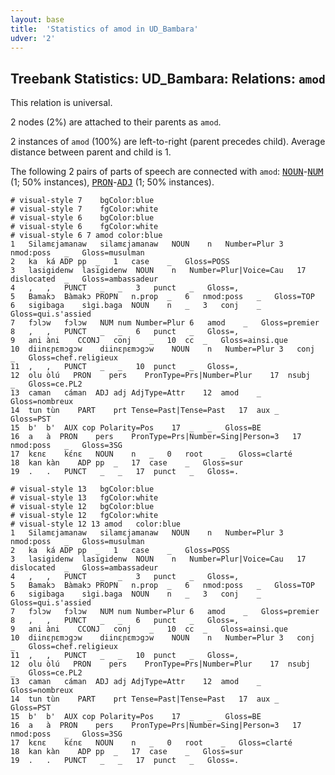```yaml
---
layout: base
title:  'Statistics of amod in UD_Bambara'
udver: '2'
---
```


## Treebank Statistics: UD_Bambara: Relations: `amod`

This relation is universal.

2 nodes (2%) are attached to their parents as `amod`.

2 instances of `amod` (100%) are left-to-right (parent precedes child).
Average distance between parent and child is 1.

The following 2 pairs of parts of speech are connected with `amod`: <tt><a href="bm-pos-NOUN.html">NOUN</a></tt>-<tt><a href="bm-pos-NUM.html">NUM</a></tt> (1; 50% instances), <tt><a href="bm-pos-PRON.html">PRON</a></tt>-<tt><a href="bm-pos-ADJ.html">ADJ</a></tt> (1; 50% instances).


~~~ conllu
# visual-style 7	bgColor:blue
# visual-style 7	fgColor:white
# visual-style 6	bgColor:blue
# visual-style 6	fgColor:white
# visual-style 6 7 amod	color:blue
1	Silamɛjamanaw	silamɛjamanaw	NOUN	n	Number=Plur	3	nmod:poss	_	Gloss=musulman
2	ka	ká	ADP	pp	_	1	case	_	Gloss=POSS
3	lasigidenw	lasigidenw	NOUN	n	Number=Plur|Voice=Cau	17	dislocated	_	Gloss=ambassadeur
4	,	,	PUNCT	_	_	3	punct	_	Gloss=,
5	Bamakɔ	Bàmakɔ	PROPN	n.prop	_	6	nmod:poss	_	Gloss=TOP
6	sigibaga	sìgi.baga	NOUN	n	_	3	conj	_	Gloss=qui.s'assied
7	fɔlɔw	fɔlɔw	NUM	num	Number=Plur	6	amod	_	Gloss=premier
8	,	,	PUNCT	_	_	6	punct	_	Gloss=,
9	ani	àni	CCONJ	conj	_	10	cc	_	Gloss=ainsi.que
10	diinɛɲɛmɔgɔw	diinɛɲɛmɔgɔw	NOUN	n	Number=Plur	3	conj	_	Gloss=chef.religieux
11	,	,	PUNCT	_	_	10	punct	_	Gloss=,
12	olu	òlú	PRON	pers	PronType=Prs|Number=Plur	17	nsubj	_	Gloss=ce.PL2
13	caman	cáman	ADJ	adj	AdjType=Attr	12	amod	_	Gloss=nombreux
14	tun	tùn	PART	prt	Tense=Past|Tense=Past	17	aux	_	Gloss=PST
15	b'	b'	AUX	cop	Polarity=Pos	17	_	_	Gloss=BE
16	a	à	PRON	pers	PronType=Prs|Number=Sing|Person=3	17	nmod:poss	_	Gloss=3SG
17	kɛnɛ	kɛ́nɛ	NOUN	n	_	0	root	_	Gloss=clarté
18	kan	kàn	ADP	pp	_	17	case	_	Gloss=sur
19	.	.	PUNCT	_	_	17	punct	_	Gloss=.

~~~


~~~ conllu
# visual-style 13	bgColor:blue
# visual-style 13	fgColor:white
# visual-style 12	bgColor:blue
# visual-style 12	fgColor:white
# visual-style 12 13 amod	color:blue
1	Silamɛjamanaw	silamɛjamanaw	NOUN	n	Number=Plur	3	nmod:poss	_	Gloss=musulman
2	ka	ká	ADP	pp	_	1	case	_	Gloss=POSS
3	lasigidenw	lasigidenw	NOUN	n	Number=Plur|Voice=Cau	17	dislocated	_	Gloss=ambassadeur
4	,	,	PUNCT	_	_	3	punct	_	Gloss=,
5	Bamakɔ	Bàmakɔ	PROPN	n.prop	_	6	nmod:poss	_	Gloss=TOP
6	sigibaga	sìgi.baga	NOUN	n	_	3	conj	_	Gloss=qui.s'assied
7	fɔlɔw	fɔlɔw	NUM	num	Number=Plur	6	amod	_	Gloss=premier
8	,	,	PUNCT	_	_	6	punct	_	Gloss=,
9	ani	àni	CCONJ	conj	_	10	cc	_	Gloss=ainsi.que
10	diinɛɲɛmɔgɔw	diinɛɲɛmɔgɔw	NOUN	n	Number=Plur	3	conj	_	Gloss=chef.religieux
11	,	,	PUNCT	_	_	10	punct	_	Gloss=,
12	olu	òlú	PRON	pers	PronType=Prs|Number=Plur	17	nsubj	_	Gloss=ce.PL2
13	caman	cáman	ADJ	adj	AdjType=Attr	12	amod	_	Gloss=nombreux
14	tun	tùn	PART	prt	Tense=Past|Tense=Past	17	aux	_	Gloss=PST
15	b'	b'	AUX	cop	Polarity=Pos	17	_	_	Gloss=BE
16	a	à	PRON	pers	PronType=Prs|Number=Sing|Person=3	17	nmod:poss	_	Gloss=3SG
17	kɛnɛ	kɛ́nɛ	NOUN	n	_	0	root	_	Gloss=clarté
18	kan	kàn	ADP	pp	_	17	case	_	Gloss=sur
19	.	.	PUNCT	_	_	17	punct	_	Gloss=.

~~~


